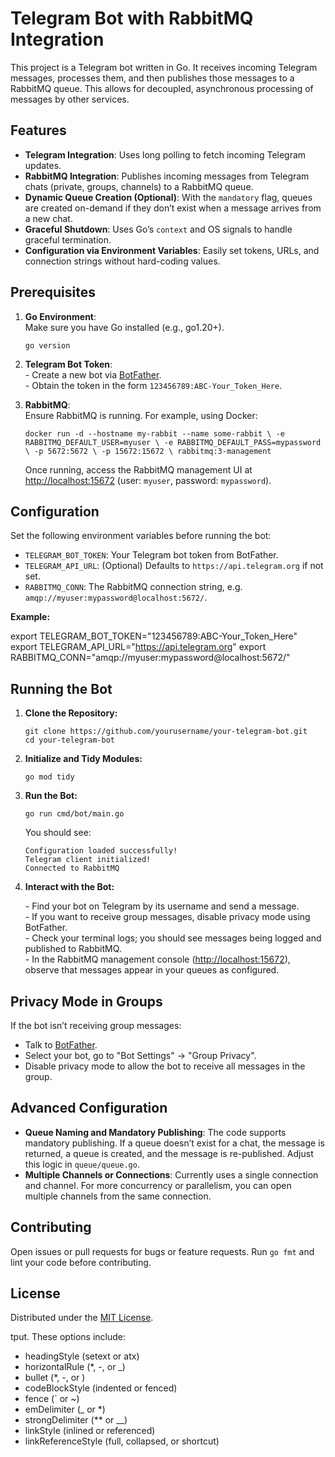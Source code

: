 # Telegram Bot with RabbitMQ Integration

This project is a Telegram bot written in Go. It receives incoming Telegram messages, processes them, and then publishes those messages to a RabbitMQ queue. This allows for decoupled, asynchronous processing of messages by other services.

## Features

*   **Telegram Integration**: Uses long polling to fetch incoming Telegram updates.
*   **RabbitMQ Integration**: Publishes incoming messages from Telegram chats (private, groups, channels) to a RabbitMQ queue.
*   **Dynamic Queue Creation (Optional)**: With the `mandatory` flag, queues are created on-demand if they don’t exist when a message arrives from a new chat.
*   **Graceful Shutdown**: Uses Go’s `context` and OS signals to handle graceful termination.
*   **Configuration via Environment Variables**: Easily set tokens, URLs, and connection strings without hard-coding values.

## Prerequisites

1.  **Go Environment**:  
    Make sure you have Go installed (e.g., go1.20+).  
      
    `go version`  
      
    
2.  **Telegram Bot Token**:  
    \- Create a new bot via [BotFather](https://t.me/BotFather).  
    \- Obtain the token in the form `123456789:ABC-Your_Token_Here`.  
      
    
3.  **RabbitMQ**:  
    Ensure RabbitMQ is running. For example, using Docker:  
      
    `docker run -d --hostname my-rabbit --name some-rabbit \ -e RABBITMQ_DEFAULT_USER=myuser \ -e RABBITMQ_DEFAULT_PASS=mypassword \ -p 5672:5672 \ -p 15672:15672 \ rabbitmq:3-management`  
      
    Once running, access the RabbitMQ management UI at [http://localhost:15672](http://localhost:15672) (user: `myuser`, password: `mypassword`).

## Configuration

Set the following environment variables before running the bot:

*   `TELEGRAM_BOT_TOKEN`: Your Telegram bot token from BotFather.
*   `TELEGRAM_API_URL`: (Optional) Defaults to `https://api.telegram.org` if not set.
*   `RABBITMQ_CONN`: The RabbitMQ connection string, e.g. `amqp://myuser:mypassword@localhost:5672/`.

**Example:**

export TELEGRAM\_BOT\_TOKEN="123456789:ABC-Your\_Token\_Here"
export TELEGRAM\_API\_URL="https://api.telegram.org"
export RABBITMQ\_CONN="amqp://myuser:mypassword@localhost:5672/"

## Running the Bot

1.  **Clone the Repository:**  
      
    `git clone https://github.com/yourusername/your-telegram-bot.git   cd your-telegram-bot`
  
3.  **Initialize and Tidy Modules:**  
      
    `go mod tidy`
  
5.  **Run the Bot:**  
      
    `go run cmd/bot/main.go`  
      
    You should see:  
    
        Configuration loaded successfully!
        Telegram client initialized!
        Connected to RabbitMQ
  
7.  **Interact with the Bot:**  
      
    \- Find your bot on Telegram by its username and send a message.  
    \- If you want to receive group messages, disable privacy mode using BotFather.  
    \- Check your terminal logs; you should see messages being logged and published to RabbitMQ.  
    \- In the RabbitMQ management console ([http://localhost:15672](http://localhost:15672)), observe that messages appear in your queues as configured.

## Privacy Mode in Groups

If the bot isn’t receiving group messages:

*   Talk to [BotFather](https://t.me/BotFather).
*   Select your bot, go to "Bot Settings" → "Group Privacy".
*   Disable privacy mode to allow the bot to receive all messages in the group.

## Advanced Configuration

*   **Queue Naming and Mandatory Publishing**: The code supports mandatory publishing. If a queue doesn’t exist for a chat, the message is returned, a queue is created, and the message is re-published. Adjust this logic in `queue/queue.go`.
*   **Multiple Channels or Connections**: Currently uses a single connection and channel. For more concurrency or parallelism, you can open multiple channels from the same connection.

## Contributing

Open issues or pull requests for bugs or feature requests. Run `go fmt` and lint your code before contributing.

## License

Distributed under the [MIT License](LICENSE).

tput. These options include:

*   headingStyle (setext or atx)
*   horizontalRule (\*, -, or \_)
*   bullet (\*, -, or )
*   codeBlockStyle (indented or fenced)
*   fence (\` or ~)
*   emDelimiter (\_ or \*)
*   strongDelimiter (\*\* or \_\_)
*   linkStyle (inlined or referenced)
*   linkReferenceStyle (full, collapsed, or shortcut)